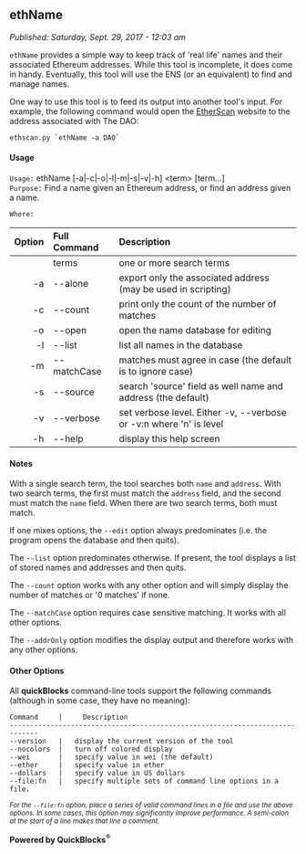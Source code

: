 ## ethName

*Published: Saturday, Sept. 29, 2017 - 12:03 am*

`ethName` provides a simple way to keep track of 'real life' names and their associated Ethereum addresses. While this tool is incomplete, it does come in handy. Eventually, this tool will use the ENS (or an equivalent) to find and manage names.

One way to use this tool is to feed its output into another tool's input. For example, the following command would open the [EtherScan](http://etherscan.io) website to the address associated with The DAO:

    ethscan.py `ethName -a DAO`

#### Usage

`Usage:`    ethName [-a|-c|-o|-l|-m|-s|-v|-h] &lt;term&gt; [term...]  
`Purpose:`  Find a name given an Ethereum address, or find an address given a name.
             
`Where:`  

| Option | Full Command | Description |
| -------: | :------- | :------- |
|  | terms | one or more search terms |
| -a | --alone | export only the associated address (may be used in scripting) |
| -c | --count | print only the count of the number of matches |
| -o | --open | open the name database for editing |
| -l | --list | list all names in the database |
| -m | --matchCase | matches must agree in case (the default is to ignore case) |
| -s | --source | search 'source' field as well name and address (the default) |
| -v | --verbose | set verbose level. Either -v, --verbose or -v:n where 'n' is level |
| -h | --help | display this help screen |

#### Notes

With a single search term, the tool searches both `name` and `address`. With two search terms, the first must match the `address` field, and the second must match the `name` field. When there are two search terms, both must match.

If one mixes options, the `--edit` option always predominates (i.e. the program opens the database and then quits).

The `--list` option predominates otherwise. If present, the tool displays a list of stored names and addresses and then quits.

The `--count` option works with any other option and will simply display the number of matches or '0 matches' if 
none.

The `--matchCase` option requires case sensitive matching. It works with all other options.

The `--addrOnly` option modifies the display output and therefore works with any other options.

#### Other Options

All **quickBlocks** command-line tools support the following commands (although in some case, they have no meaning):

    Command     |     Description
    -----------------------------------------------------------------------------
    --version   |   display the current version of the tool
    --nocolors  |   turn off colored display
    --wei       |   specify value in wei (the default)
    --ether     |   specify value in ether
    --dollars   |   specify value in US dollars
    --file:fn   |   specify multiple sets of command line options in a file.

<small>*For the `--file:fn` option, place a series of valid command lines in a file and use the above options. In some cases, this option may significantly improve performance. A semi-colon at the start of a line makes that line a comment.*</small>

**Powered by QuickBlocks<sup>&reg;</sup>**



